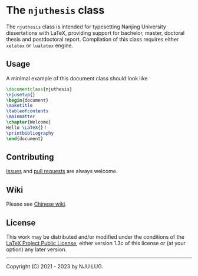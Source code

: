 The `njuthesis` class
=====================

The `njuthesis` class is intended for typesetting Nanjing University
dissertations with LaTeX, providing support for bachelor, master,
doctoral thesis and postdoctoral report. Compilation of this class
requires either `xelatex` or `lualatex` engine.

Usage
-----

A minimal example of this document class should look like

```LaTeX
\documentclass{njuthesis}
\njusetup{}
\begin{document}
\maketitle
\tableofcontents
\mainmatter
\chapter{Welcome}
Hello \LaTeX{}！
\printbibliography
\end{document}
```

Contributing
------------

[Issues](https://github.com/nju-lug/NJUThesis/issues) and
[pull requests](https://github.com/nju-lug/NJUThesis/pulls)
are always welcome.

Wiki
----

Please see [Chinese wiki](https://github.com/nju-lug/NJUThesis/wiki).

License
-------

This work may be distributed and/or modified under the conditions of
the [LaTeX Project Public License](http://www.latex-project.org/lppl.txt),
either version 1.3c of this license or (at your option) any later
version.

-----

Copyright (C) 2021 - 2023 by NJU LUG.
